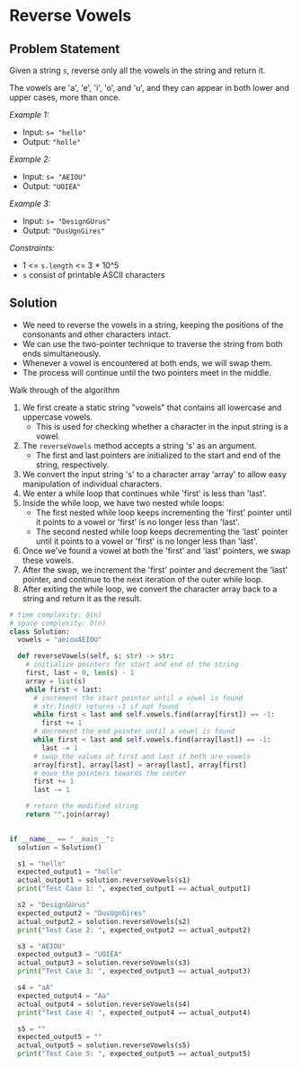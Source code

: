 # Reverse Vowels

## Problem Statement
Given a string `s`, reverse only all the vowels in the string and return it.

The vowels are 'a', 'e', 'i', 'o', and 'u', and they can appear in both lower and upper cases, more than once.

*Example 1:*

- Input: `s= "hello"`
- Output: `"holle"`


*Example 2:*

- Input: `s= "AEIOU"`
- Output: `"UOIEA"`


*Example 3:*

- Input: `s= "DesignGUrus"`
- Output: `"DusUgnGires"`


*Constraints:*
- 1 <= `s.length` <= 3 * 10^5
- `s` consist of printable ASCII characters

## Solution

- We need to reverse the vowels in a string, keeping the positions of the consonants and other characters intact. 
- We can use the two-pointer technique to traverse the string from both ends simultaneously. 
- Whenever a vowel is encountered at both ends, we will swap them. 
- The process will continue until the two pointers meet in the middle.

Walk through of the algorithm
1. We first create a static string "vowels" that contains all lowercase and uppercase vowels. 
    - This is used for checking whether a character in the input string is a vowel.
2. The `reverseVowels` method accepts a string 's' as an argument. 
    - The first and last pointers are initialized to the start and end of the string, respectively.
3. We convert the input string 's' to a character array 'array' to allow easy manipulation of individual characters.
4. We enter a while loop that continues while 'first' is less than 'last'.
5. Inside the while loop, we have two nested while loops:
    - The first nested while loop keeps incrementing the 'first' pointer until it points to a vowel or 'first' is no longer less than 'last'.
    - The second nested while loop keeps decrementing the 'last' pointer until it points to a vowel or 'first' is no longer less than 'last'.
6. Once we've found a vowel at both the 'first' and 'last' pointers, we swap these vowels.
7. After the swap, we increment the 'first' pointer and decrement the 'last' pointer, and continue to the next iteration of the outer while loop.
8. After exiting the while loop, we convert the character array back to a string and return it as the result.

```py
# time complexity: O(n)
# space complexity: O(n)
class Solution:
  vowels = "aeiouAEIOU"

  def reverseVowels(self, s: str) -> str:
    # initialize pointers for start and end of the string
    first, last = 0, len(s) - 1
    array = list(s)
    while first < last:
      # increment the start pointer until a vowel is found
      # str.find() returns -1 if not found
      while first < last and self.vowels.find(array[first]) == -1:
        first += 1
      # decrement the end pointer until a vowel is found
      while first < last and self.vowels.find(array[last]) == -1:
        last -= 1
      # swap the values of first and last if both are vowels
      array[first], array[last] = array[last], array[first]
      # move the pointers towards the center
      first += 1
      last -= 1

    # return the modified string
    return "".join(array)
    

if __name__ == "__main__":
  solution = Solution()

  s1 = "hello"
  expected_output1 = "holle"
  actual_output1 = solution.reverseVowels(s1)
  print("Test Case 1: ", expected_output1 == actual_output1)

  s2 = "DesignGUrus"
  expected_output2 = "DusUgnGires"
  actual_output2 = solution.reverseVowels(s2)
  print("Test Case 2: ", expected_output2 == actual_output2)

  s3 = "AEIOU"
  expected_output3 = "UOIEA"
  actual_output3 = solution.reverseVowels(s3)
  print("Test Case 3: ", expected_output3 == actual_output3)

  s4 = "aA"
  expected_output4 = "Aa"
  actual_output4 = solution.reverseVowels(s4)
  print("Test Case 4: ", expected_output4 == actual_output4)

  s5 = ""
  expected_output5 = ""
  actual_output5 = solution.reverseVowels(s5)
  print("Test Case 5: ", expected_output5 == actual_output5)
```